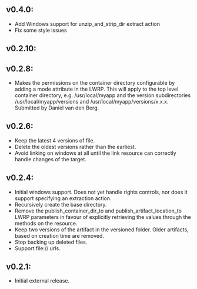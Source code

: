 ## v0.4.0:
* Add Windows support for unzip_and_strip_dir extract action
* Fix some style issues

## v0.2.10:

## v0.2.8:

* Makes the permissions on the container directory configurable by adding a mode attribute in the
  LWRP. This will apply to the top level container directory, e.g. /usr/local/myapp and the version
  subdirectories /usr/local/myapp/versions and /usr/local/myapp/versions/x.x.x.
  Submitted by Daniel van den Berg.

## v0.2.6:

* Keep the latest 4 versions of file.
* Delete the oldest versions rather than the earliest.
* Avoid linking on windows at all until the link resource can correctly handle changes of the target.

## v0.2.4:

* Initial windows support. Does not yet handle rights controls, nor does it support specifying an
  extraction action.
* Recursively create the base directory.
* Remove the publish_container_dir_to and publish_artifact_location_to LWRP parameters in favour of explicitly
  retrieving the values through the methods on the resource.
* Keep two versions of the artifact in the versioned folder. Older artifacts, based on creation time are removed.
* Stop backing up deleted files.
* Support file:// urls.

## v0.2.1:

* Initial external release.
